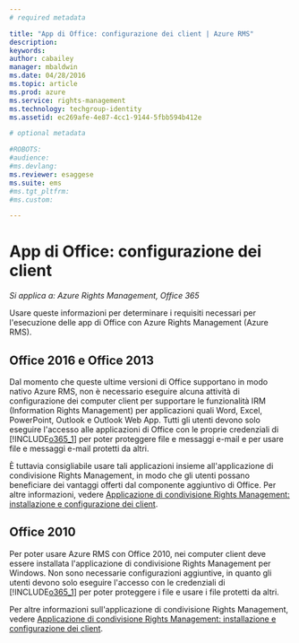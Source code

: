 ```yaml
---
# required metadata

title: "App di Office: configurazione dei client | Azure RMS"
description:
keywords:
author: cabailey
manager: mbaldwin
ms.date: 04/28/2016
ms.topic: article
ms.prod: azure
ms.service: rights-management
ms.technology: techgroup-identity
ms.assetid: ec269afe-4e87-4cc1-9144-5fbb594b412e

# optional metadata

#ROBOTS:
#audience:
#ms.devlang:
ms.reviewer: esaggese
ms.suite: ems
#ms.tgt_pltfrm:
#ms.custom:

---
```


# App di Office: configurazione dei client

*Si applica a: Azure Rights Management, Office 365*


Usare queste informazioni per determinare i requisiti necessari per l'esecuzione delle app di Office con Azure Rights Management (Azure RMS).

## Office 2016 e Office 2013
Dal momento che queste ultime versioni di Office supportano in modo nativo Azure RMS, non è necessario eseguire alcuna attività di configurazione dei computer client per supportare le funzionalità IRM (Information Rights Management) per applicazioni quali Word, Excel, PowerPoint, Outlook e Outlook Web App. Tutti gli utenti devono solo eseguire l'accesso alle applicazioni di Office con le proprie credenziali di [!INCLUDE[o365_1](../includes/o365_1_md.md)] per poter proteggere file e messaggi e-mail e per usare file e messaggi e-mail protetti da altri.

È tuttavia consigliabile usare tali applicazioni insieme all'applicazione di condivisione Rights Management, in modo che gli utenti possano beneficiare dei vantaggi offerti dal componente aggiuntivo di Office. Per altre informazioni, vedere [Applicazione di condivisione Rights Management: installazione e configurazione dei client](configure-sharing-app.md).

## Office 2010
Per poter usare Azure RMS con Office 2010, nei computer client deve essere installata l'applicazione di condivisione Rights Management per Windows. Non sono necessarie configurazioni aggiuntive, in quanto gli utenti devono solo eseguire l'accesso con le credenziali di [!INCLUDE[o365_1](../includes/o365_1_md.md)] per poter proteggere i file e usare i file protetti da altri.

Per altre informazioni sull'applicazione di condivisione Rights Management, vedere [Applicazione di condivisione Rights Management: installazione e configurazione dei client](configure-sharing-app.md).



<!--HONumber=Apr16_HO4-->


